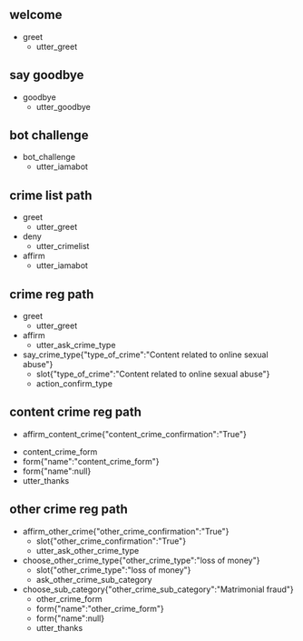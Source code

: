 ## welcome
* greet
  - utter_greet

## say goodbye
* goodbye
  - utter_goodbye

## bot challenge
* bot_challenge
  - utter_iamabot

## crime list path
* greet
  - utter_greet
* deny
  - utter_crimelist
* affirm
  - utter_iamabot

## crime reg path
* greet
  - utter_greet
* affirm
  - utter_ask_crime_type
* say_crime_type{"type_of_crime":"Content related to online sexual abuse"}
  - slot{"type_of_crime":"Content related to online sexual abuse"}
  - action_confirm_type

## content crime reg path
* affirm_content_crime{"content_crime_confirmation":"True"}
 - content_crime_form  
 - form{"name":"content_crime_form"}
 - form{"name":null}
 - utter_thanks

## other crime reg path
* affirm_other_crime{"other_crime_confirmation":"True"}
  - slot{"other_crime_confirmation":"True"}
  - utter_ask_other_crime_type
* choose_other_crime_type{"other_crime_type":"loss of money"}
  - slot{"other_crime_type":"loss of money"}
  - ask_other_crime_sub_category
* choose_sub_category{"other_crime_sub_category":"Matrimonial fraud"}
  - other_crime_form
  - form{"name":"other_crime_form"}
  - form{"name":null}
  - utter_thanks
